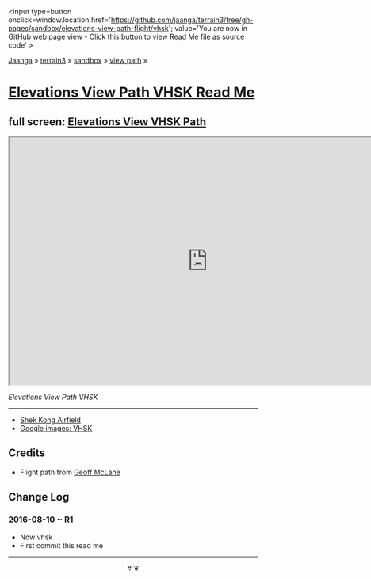 <span style=display:none; >[You are now in GitHub source code view - click this link to view Read Me file as a web page]
( https://jaanga.github.io/terrain3/#sandbox/elevations-view-path-flight/vhsk/ "View file as a web page." ) </span>
<input type=button onclick=window.location.href='https://github.com/jaanga/terrain3/tree/gh-pages/sandbox/elevations-view-path-flight/vhsk'; value='You are now in GitHub web page view - Click this button to view Read Me file as source code' >

[Jaanga]( http://jaanga.github.io ) &raquo; [terrain3]( https://jaanga.github.io/terrain3/ ) &raquo;
[sandbox]( https://jaanga.github.io/terrain3/#sandbox/ ) &raquo; [view path]( https://jaanga.github.io/terrain3/#sandbox/elevations-view-path-flight/ ) &raquo;


[Elevations View Path VHSK Read Me]( https://jaanga.github.io/terrain3/#sandbox/elevations-view-path-flight/vhsk )
===


## full screen: [Elevations View VHSK Path]( https://jaanga.github.io/terrain3/sandbox/elevations-view-path-flight/vhsk/index.html )


<img src="" style=display:none; width=800 >

<iframe src="https://jaanga.github.io/terrain3/sandbox/elevations-view-path-flight/vhsk/index.html" width=800px height=500px onload=this.contentWindow.controls.enableZoom=false; ></iframe>

_Elevations View Path VHSK_

***

* [Shek Kong Airfield]( https://en.wikipedia.org/wiki/Shek_Kong_Airfield)
* [Google images: VHSK]( https://www.google.com/search?q=vhsk&espv=2&biw=1858&bih=995&tbm=isch )


## Credits

* Flight path from [Geoff McLane]( https://github.com/geoffmcl )


## Change Log

### 2016-08-10 ~ R1

* Now vhsk
* First commit this read me



***

<center title='Jaanga ~ your 3D happy place' >
# <a href=javascript:window.scrollTo(0,0); style=text-decoration:none; > ❦ </a>
</center>
